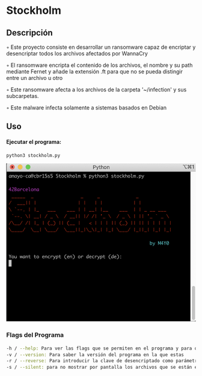 # Stockholm

## Descripción

◦ Este proyecto consiste en desarrollar un ransomware capaz de encriptar y desencriptar todos los archivos afectados por WannaCry

◦ El ransomware encripta el contenido de los archivos, el nombre y su path mediante Fernet y añade la extensión .ft para que no se pueda distingir entre un  archivo u otro

◦ Este ransomware afecta a los archivos de la carpeta '~/infection' y sus subcarpetas.

◦ Este malware infecta solamente a sistemas basados en Debian


## Uso

#### Ejecutar el programa:

```bash
python3 stockholm.py
```
![](https://github.com/Alexxm17/42-Barcelona/blob/main/42%20Bootcamp%20Cibersecurity/Stockholm/Stockholm.png)

### Flags del Programa

```bash
-h / --help: Para ver las flags que se permiten en el programa y para qué sirven
-v / --version: Para saber la versión del programa en la que estas
-r / --reverse: Para introducir la clave de desencriptado como parámetro
-s / --silent: para no mostrar por pantalla los archivos que se están encriptando
```
